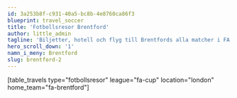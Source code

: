 ```yaml
---
id: 3a253b8f-c931-40a5-bc8b-4e8760ca86f3
blueprint: travel_soccer
title: 'Fotbollsresor Brentford'
author: little_admin
tagline: 'Biljetter, hotell och flyg till Brentfords alla matcher i FA Cup'
hero_scroll_down: '1'
namn_i_meny: Brentford
slug: brentford-2
---
```

<p>[table_travels type="fotbollsresor" league="fa-cup" location="london" home_team="fa-brentford"]</p>
